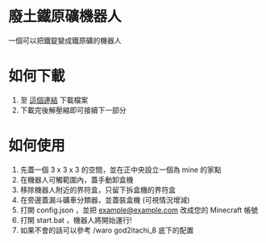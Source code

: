 # 廢土鐵原礦機器人
 一個可以把鐵錠變成鐵原礦的機器人
 
# 如何下載
1. 至 [這個連結](https://github.com/jimmy20180130/mcf-iron-bot/archive/refs/heads/main.zip) 下載檔案
2. 下載完後解壓縮即可接續下一部分

# 如何使用
1. 先蓋一個 3 x 3 x 3 的空間，並在正中央設立一個為 mine 的家點
2. 在機器人可觸範圍內，蓋手動卸盒機
3. 移除機器人附近的界符盒，只留下拆盒機的界符盒
4. 在旁邊蓋漏斗礦車分類器，並蓋裝盒機 (可視情況增減)
5. 打開 config.json ，並把 example@example.com 改成您的 Minecraft 帳號
6. 打開 start.bat ，機器人將開始運行!
7. 如果不會的話可以參考 /waro god2itachi_8 底下的配置
